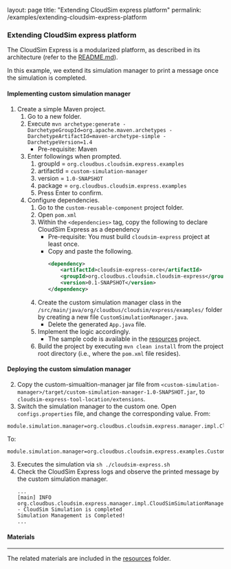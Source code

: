 layout: page
title: "Extending CloudSim express platform"
permalink: /examples/extending-cloudsim-express-platform

### Extending CloudSim express platform

The CloudSim Express is a modularized platform, as described in its architecture (refer to the [README.md](..%2F..%2F..%2FREADME.md)).

In this example, we extend its simulation manager to print a message once the simulation is completed.
#### Implementing custom simulation manager

1. Create a simple Maven project.
      1. Go to a new folder.
      2. Execute `mvn archetype:generate -DarchetypeGroupId=org.apache.maven.archetypes -DarchetypeArtifactId=maven-archetype-simple -DarchetypeVersion=1.4`
         - Pre-requisite: Maven
      3. Enter followings when prompted.
         1. groupId = `org.cloudbus.cloudsim.express.examples`
         2. artifactId = `custom-simulation-manager`
         3. version = `1.0-SNAPSHOT`
         4. package = `org.cloudbus.cloudsim.express.examples`
         5. Press Enter to confirm.
      2. Configure dependencies.
         1. Go to the `custom-reusable-component` project folder.
         2. Open `pom.xml`
         3. Within the `<dependencies>` tag, copy the following to declare CloudSim Express as a dependency
            - Pre-requisite: You must build `cloudsim-express` project at least once.
            - Copy and paste the following.
              ```xml
              <dependency>
                  <artifactId>cloudsim-express-core</artifactId>
                  <groupId>org.cloudbus.cloudsim.cloudsim-express</groupId>
                  <version>0.1-SNAPSHOT</version>
              </dependency> 
              ```
         4. Create the custom simulation manager class in the `/src/main/java/org/cloudbus/cloudsim/express/examples/` folder
         by creating a new file `CustomSimulationManager.java`.
            - Delete the generated `App.java` file.
         5. Implement the logic accordingly. 
            - The sample code is available in the [resources](resources) project.
         6. Build the project by executing `mvn clean install` from the project root directory (i.e., where the `pom.xml` 
         file resides).

#### Deploying the custom simulation manager

2. Copy the custom-simualtion-manager jar file from `<custom-simulation-manager>/target/custom-simulation-manager-1.0-SNAPSHOT.jar`, to `cloudsim-express-tool-location/extensions`.
3. Switch the simulation manager to the custom one. Open `configs.properties` file, and change the corresponding value.
From:
```properties
module.simulation.manager=org.cloudbus.cloudsim.express.manager.impl.CloudSimSimulationManager
```
To:
```properties
module.simulation.manager=org.cloudbus.cloudsim.express.examples.CustomSimulationManager
```
3. Executes the simulation via `sh ./cloudsim-express.sh`
4. Check the CloudSim Express logs and observe the printed message by the custom simulation manager.
   ```text
   ...
   [main] INFO  org.cloudbus.cloudsim.express.manager.impl.CloudSimSimulationManager - CloudSim Simulation is completed
   Simulation Management is Completed!
   ...
   ```
   
#### Materials

---

The related materials are included in the [resources](resources) folder.